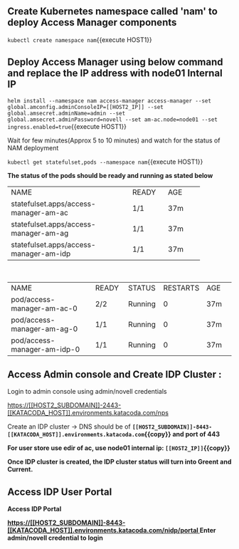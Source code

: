 <br>


## Create Kubernetes namespace called 'nam' to deploy Access Manager components
	
`kubectl create namespace nam`{{execute HOST1}}


<!-- NEED TO CHECK THE BELOW COMMANDS ARE MANDATORY OR NOT -->
<!-- 

## Update Access Manager Helm Chart Values

`vi access-manager/values.yaml`{{execute HOST1}}


Search for ingress and change the enabled value to true 

`:%s/enabled: false/enabled: true`{{execute HOST1}}



and also replace below values with right DNS


`:%s/www.cloudac.com/[[HOST_SUBDOMAIN]]-[[KATACODA_HOST]].environments.katacoda.com`{{execute HOST1}}

`:%s/www.cloudidp.com/[[HOST_SUBDOMAIN]]-[[KATACODA_HOST]].environments.katacoda.com`{{execute HOST1}}

`:%s/www.cloudag.com/[[HOST_SUBDOMAIN]]-[[KATACODA_HOST]].environments.katacoda.com`{{execute HOST1}}

`:wq`{{execute HOST1}}

-->
	
## Deploy Access Manager using below command and replace the IP address with node01 Internal IP

`helm install --namespace nam access-manager access-manager --set global.amconfig.adminConsoleIP=[[HOST2_IP]] --set global.amsecret.adminName=admin --set global.amsecret.adminPassword=novell --set am-ac.node=node01 --set ingress.enabled=true`{{execute HOST1}}


Wait for few minutes(Approx 5 to 10 minutes) and watch for the status of NAM deployment

`kubectl get statefulset,pods --namespace nam`{{execute HOST1}}

<b> The status of the pods should be ready and running as stated below </b>


<table width="385">
<tbody>
<tr>
<td width="257">NAME</td>
<td width="64">READY</td>
<td width="64">AGE</td>
</tr>
<tr>
<td>statefulset.apps/access-manager-am-ac</td>
<td>1/1</td>
<td>37m</td>
</tr>
<tr>
<td>statefulset.apps/access-manager-am-ag</td>
<td>1/1</td>
<td>37m</td>
</tr>
<tr>
<td>statefulset.apps/access-manager-am-idp</td>
<td>1/1</td>
<td>37m</td>
</tr>
</tbody>
</table>

<br>

<table width="513">
<tbody>
<tr>
<td width="257">NAME</td>
<td width="64">READY</td>
<td width="64">STATUS</td>
<td width="64">RESTARTS</td>
<td width="64">AGE</td>
</tr>
<tr>
<td>pod/access-manager-am-ac-0</td>
<td>2/2</td>
<td>Running</td>
<td>0</td>
<td>37m</td>
</tr>
<tr>
<td>pod/access-manager-am-ag-0</td>
<td>1/1</td>
<td>Running</td>
<td>0</td>
<td>37m</td>
</tr>
<tr>
<td>pod/access-manager-am-idp-0</td>
<td>1/1</td>
<td>Running</td>
<td>0</td>
<td>37m</td>
</tr>
</tbody>
</table>


## 	Access Admin console and Create IDP Cluster  :

Login to admin console  using admin/novell credentials

<a href="https://[[HOST2_SUBDOMAIN]]-2443-[[KATACODA_HOST]].environments.katacoda.com/nps"> https://[[HOST2_SUBDOMAIN]]-2443-[[KATACODA_HOST]].environments.katacoda.com/nps </a> 


Create an IDP cluster ->  DNS should be of <b>`[[HOST2_SUBDOMAIN]]-8443-[[KATACODA_HOST]].environments.katacoda.com`{{copy}}<b> and <b> port of 443 </b>

For user store use edir of ac, use node01 internal ip: `[[HOST2_IP]]`{{copy}}

Once IDP cluster is created, the IDP cluster status will turn into Greent and Current.

##  Access IDP User Portal

<B>Access IDP Portal </B>

 <a href="https://[[HOST2_SUBDOMAIN]]-8443-[[KATACODA_HOST]].environments.katacoda.com/nidp/portal">https://[[HOST2_SUBDOMAIN]]-8443-[[KATACODA_HOST]].environments.katacoda.com/nidp/portal </a> 
Enter admin/novell credential to login
